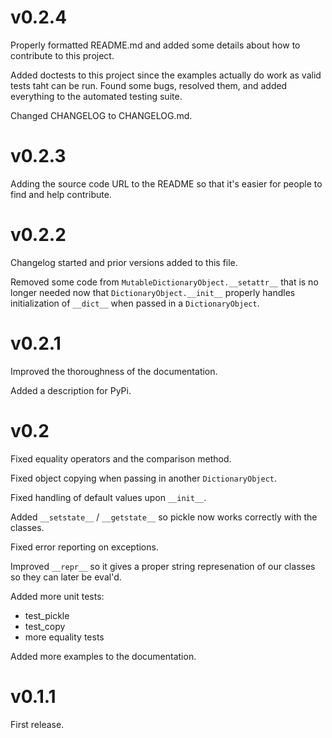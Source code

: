v0.2.4
======
Properly formatted README.md and added some details about how
to contribute to this project.

Added doctests to this project since the examples actually do
work as valid tests taht can be run.  Found some bugs, resolved
them, and added everything to the automated testing suite.

Changed CHANGELOG to CHANGELOG.md.

v0.2.3
======
Adding the source code URL to the README so that it's easier
for people to find and help contribute.

v0.2.2
======
Changelog started and prior versions added to this file.

Removed some code from `MutableDictionaryObject.__setattr__`
that is no longer needed now that `DictionaryObject.__init__`
properly handles initialization of `__dict__` when passed in a
`DictionaryObject`.

v0.2.1
======
Improved the thoroughness of the documentation.

Added a description for PyPi.

v0.2
====
Fixed equality operators and the comparison method.

Fixed object copying when passing in another `DictionaryObject`.

Fixed handling of default values upon `__init__`.

Added `__setstate__` / `__getstate__` so pickle now works correctly
with the classes.

Fixed error reporting on exceptions.

Improved `__repr__` so it gives a proper string represenation of
our classes so they can later be eval'd.

Added more unit tests:

 - test_pickle
 - test_copy
 - more equality tests

Added more examples to the documentation.

v0.1.1
======
First release.
